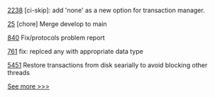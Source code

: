 
[2238](https://github.com/hyperledger/bevel/pull/2238) [ci-skip]: add 'none' as a new option for transaction manager.

[25](https://github.com/hyperledger/bevel-samples/pull/25) [chore] Merge develop to main

[840](https://github.com/hyperledger/aries-vcx/pull/840) Fix/protocols problem report

[761](https://github.com/hyperledger/aries-mobile-agent-react-native/pull/761) fix: replced any with appropriate data type

[5451](https://github.com/hyperledger/besu/pull/5451) Restore transactions from disk searially to avoid blocking other threads


[See more >>>](https://start-here.hyperledger.org/pull-requests)

